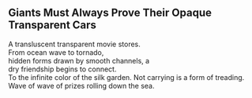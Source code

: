 Giants Must Always Prove Their Opaque Transparent Cars
------------------------------------------------------
A transluscent transparent movie stores.  
From ocean wave to tornado,  
hidden forms drawn by smooth channels, a  
dry friendship begins to connect.  
To the infinite color of the silk garden. Not carrying is a form of treading.  
Wave of wave of prizes rolling down the sea.  
